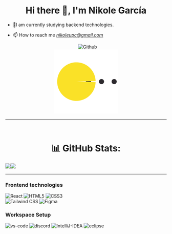 <h1 align="center">Hi there 👋, I'm Nikole García </h1>
<!--
**NikoleSpace/NikoleSpace** is a ✨ _special_ ✨ repository because its `README.md` (this file) appears on your GitHub profile.
Here are some ideas to get you started:
- 🔭 I’m currently working on ...
- 🌱 I’m currently learning ...
- 👯 I’m looking to collaborate on ...
- 🤔 I’m looking for help with ...
- 💬 Ask me about ...
- 📫 How to reach me: ...
- 😄 Pronouns: ...
- ⚡ Fun fact: ...
-->

- 🔭I am currently studying backend technologies.

- 📫 How to reach me *nikoleupc@gmail.com*


<img width="55%" align="right" alt="Github" src="https://raw.githubusercontent.com/onimur/.github/master/.resources/git-header.svg" />

<div align="center">
	<br>
	<img src="https://raw.githubusercontent.com/Aniket965/Aniket965/master/pacman.svg?sanitize=true" width="200" height="200">
</div>

**************

<br />
<h1 align="center">📊 GitHub Stats: </h1>
  <img height="180em" src="https://github-readme-stats.vercel.app/api?username=NikoleSpace&show_icons=true&theme=tokyonight&include_all_commits=true&count_private=true"/><img height="180em" src="https://github-readme-stats.vercel.app/api/top-langs/?username=NikoleSpace&layout=compact&langs_count=7&theme=tokyonight"/>
</div>

<br />

*************
### Frontend technologies
 
 ![React](https://img.shields.io/badge/React-20232A?style=for-the-badge&logo=react&logoColor=61DAFB)
 ![HTML5](https://img.shields.io/static/v1?style=for-the-badge&message=HTML5&color=E34F26&logo=HTML5&logoColor=FFFFFF&label=)
 ![CSS3](https://img.shields.io/static/v1?style=for-the-badge&message=CSS3&color=1572B6&logo=CSS3&logoColor=FFFFFF&label=)  
 ![Tailwind CSS](https://img.shields.io/static/v1?style=for-the-badge&message=Tailwind+CSS&color=222222&logo=Tailwind+CSS&logoColor=06B6D4&label=) 
 ![Figma](https://img.shields.io/static/v1?style=for-the-badge&message=Figma&color=F24E1E&logo=Figma&logoColor=FFFFFF&label=)


### Workspace Setup

![vs-code](https://img.shields.io/badge/VS_Code-198CCD?style=for-the-badge&logo=Visual-Studio-Code&logoColor=white)
![discord](https://img.shields.io/badge/Discord-7289DA?style=for-the-badge&logo=discord&logoColor=white)
![IntelliJ-IDEA]([https://img.shields.io/badge/Android_Studio-3DDC84?style=for-the-badge&logo=android-studio&logoColor=white](https://img.shields.io/badge/IntelliJ_IDEA-000000.svg?style=for-the-badge&amp;logo=intellij-idea&amp;logoColor=white))
![eclipse](https://img.shields.io/badge/Eclipse-2C2255?style=for-the-badge&logo=eclipse&logoColor=white)

<p align="center"> 
</p>


<br />



<br />

